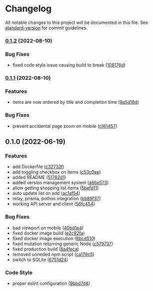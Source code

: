 # Changelog

All notable changes to this project will be documented in this file. See [standard-version](https://github.com/conventional-changelog/standard-version) for commit guidelines.

### [0.1.2](https://github.com/fazo96/foodiepad/compare/v0.1.1...v0.1.2) (2022-08-10)


### Bug Fixes

* fixed code style issue causing build to break ([108176d](https://github.com/fazo96/foodiepad/commit/108176d3d5da29db14ced5a4d809ba4e5c6fa72f))

### [0.1.1](https://github.com/fazo96/foodiepad/compare/v0.1.0...v0.1.1) (2022-08-10)


### Features

* items are now ordered by title and completion time ([9a5d16d](https://github.com/fazo96/foodiepad/commit/9a5d16d1034c4276ef870534acae7981f994bb9a))


### Bug Fixes

* prevent accidental page zoom on mobile ([c161457](https://github.com/fazo96/foodiepad/commit/c161457b185efed1a6cc7c47d961a96fede4cda4))

## 0.1.0 (2022-06-19)


### Features

* add Dockerfile ([c32732f](https://github.com/fazo96/foodiepad/commit/c32732f63ba6e4d30fa3262fbc5f721977d3fd6d))
* add toggling checkbox on items ([c53c0ee](https://github.com/fazo96/foodiepad/commit/c53c0ee4730212cf599e716c20e4e2b3b0d70153))
* added README ([51762d1](https://github.com/fazo96/foodiepad/commit/51762d13050bd8f5a4c28f182c2850d773d3b114))
* added version management system ([a66e573](https://github.com/fazo96/foodiepad/commit/a66e5730ec2b84e7973dc37fcf296079c6dce9ce))
* allow getting shopping list items ([5befd11](https://github.com/fazo96/foodiepad/commit/5befd118e3a1dff88c2a7717941d01ed08b08bc8))
* auto update list on add ([ac1af54](https://github.com/fazo96/foodiepad/commit/ac1af54cefa053871fd07d0336cd875f22e6ab47))
* relay, prisma, pothos integration ([bb89f37](https://github.com/fazo96/foodiepad/commit/bb89f37f4f75cc2f0df329d9206f09cbec48e8b5))
* working API server and client ([56fc454](https://github.com/fazo96/foodiepad/commit/56fc45412520a111865126565ec3015d3dfa447d))


### Bug Fixes

* bad viewport on mobile ([40bd1e4](https://github.com/fazo96/foodiepad/commit/40bd1e4f258fad07100321d41977364be02cb8db))
* fixed docker image build ([e2c92fa](https://github.com/fazo96/foodiepad/commit/e2c92faee9c41917940bce67ddd0245fceeef366))
* fixed docker image execution ([8bcd510](https://github.com/fazo96/foodiepad/commit/8bcd51031c219e721b52642293669e29a3a28ff6))
* fixed mutation returning generic Node ([c579737](https://github.com/fazo96/foodiepad/commit/c579737938ab98da583abaf238201461b56fc161))
* fixed production build ([8a4feca](https://github.com/fazo96/foodiepad/commit/8a4fecad0313aff5d79f7d78e8eade70d500dccf))
* removed unneded npm script ([ca179c5](https://github.com/fazo96/foodiepad/commit/ca179c52b8eeb6818b99d09840f11c8561c66da4))
* switch to SQLite ([6751d24](https://github.com/fazo96/foodiepad/commit/6751d24e8629007ad649eaa48567b56b59fbb7da))


### Code Style

* proper eslint configuration ([9bbd7d4](https://github.com/fazo96/foodiepad/commit/9bbd7d42f876e053b46a16f76c205b1f47040b7d))
